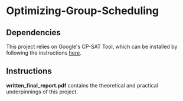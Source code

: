 # Optimizing-Group-Scheduling

## Dependencies 
This project relies on Google's CP-SAT Tool, which can be installed by following the instructions [here](https://developers.google.com/optimization/install).

## Instructions
**written_final_report.pdf** contains the theoretical and practical underpinnings of this project.
